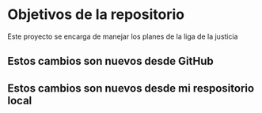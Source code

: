 # Objetivos de la repositorio

Este proyecto se encarga de manejar los planes de la liga de la justicia

## Estos cambios son nuevos desde GitHub
## Estos cambios son nuevos desde mi respositorio local
